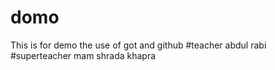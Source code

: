 # domo
This is for demo the use of got and github
#teacher
abdul rabi 
#superteacher
mam shrada khapra
